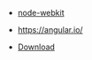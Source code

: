 
- [node-webkit](https://github.com/nwjs/nw.js)

- https://angular.io/


- [Download](http://nodejs.cn/download/)
